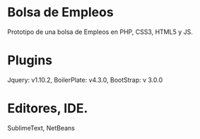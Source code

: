 Bolsa de Empleos
=====
Prototipo de una bolsa de Empleos en PHP, CSS3, HTML5 y JS.

Plugins
=====
Jquery: v1.10.2,  BoilerPlate: v4.3.0,  BootStrap: v 3.0.0

Editores, IDE.
=====
SublimeText,  NetBeans
